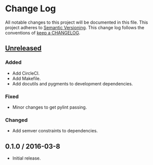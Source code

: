 # Change Log

All notable changes to this project will be documented in this file.
This project adheres to [Semantic Versioning](http://semver.org/).
This change log follows the conventions of
[keep a CHANGELOG](http://keepachangelog.com/).

## [Unreleased][Unreleased]

### Added

- Add CircleCI.
- Add Makefile.
- Add docutils and pygments to development dependencies.

### Fixed

- Minor changes to get pylint passing.

### Changed

- Add semver constraints to dependencies.

## 0.1.0 / 2016-03-8

- Initial release.

[Unreleased]: https://github.com/razor-x/dichalcogenides/compare/v0.1.0...HEAD
